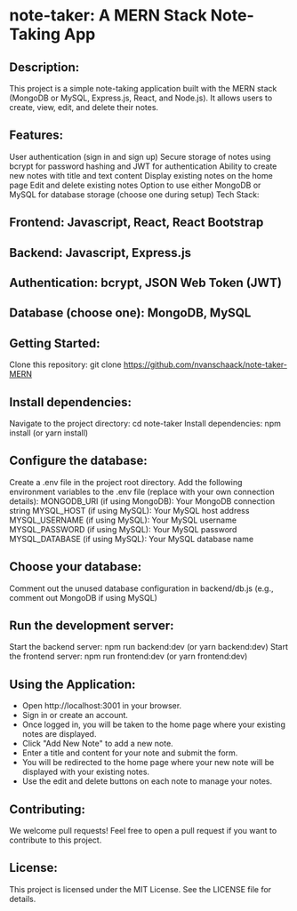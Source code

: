 # note-taker: A MERN Stack Note-Taking App
## Description:
This project is a simple note-taking application built with the MERN stack (MongoDB or MySQL, Express.js, React, and Node.js). It allows users to create, view, edit, and delete their notes.

## Features:
User authentication (sign in and sign up)
Secure storage of notes using bcrypt for password hashing and JWT for authentication
Ability to create new notes with title and text content
Display existing notes on the home page
Edit and delete existing notes
Option to use either MongoDB or MySQL for database storage (choose one during setup)
Tech Stack:

## Frontend: Javascript, React, React Bootstrap
## Backend: Javascript, Express.js
## Authentication: bcrypt, JSON Web Token (JWT)
## Database (choose one): MongoDB, MySQL

## Getting Started:
Clone this repository: git clone https://github.com/nvanschaack/note-taker-MERN 

## Install dependencies:
Navigate to the project directory: cd note-taker
Install dependencies: npm install (or yarn install)

## Configure the database:
Create a .env file in the project root directory.
Add the following environment variables to the .env file (replace with your own connection details):
MONGODB_URI (if using MongoDB): Your MongoDB connection string
MYSQL_HOST (if using MySQL): Your MySQL host address
MYSQL_USERNAME (if using MySQL): Your MySQL username
MYSQL_PASSWORD (if using MySQL): Your MySQL password
MYSQL_DATABASE (if using MySQL): Your MySQL database name

## Choose your database:
Comment out the unused database configuration in backend/db.js (e.g., comment out MongoDB if using MySQL)

## Run the development server:
Start the backend server: npm run backend:dev (or yarn backend:dev)
Start the frontend server: npm run frontend:dev (or yarn frontend:dev)

## Using the Application:
- Open http://localhost:3001 in your browser.
- Sign in or create an account.
- Once logged in, you will be taken to the home page where your existing notes are displayed.
- Click "Add New Note" to add a new note.
- Enter a title and content for your note and submit the form.
- You will be redirected to the home page where your new note will be displayed with your existing notes.
- Use the edit and delete buttons on each note to manage your notes.

## Contributing:
We welcome pull requests! Feel free to open a pull request if you want to contribute to this project.

## License:
This project is licensed under the MIT License.  See the LICENSE file for details.   
